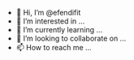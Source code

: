 - 👋 Hi, I’m @efendifit
- 👀 I’m interested in ...
- 🌱 I’m currently learning ...
- 💞️ I’m looking to collaborate on ...
- 📫 How to reach me ...

<!---
efendifit/efendifit is a ✨ special ✨ repository because its `README.md` (this file) appears on your GitHub profile.
You can click the Preview link to take a look at your changes.
--->
